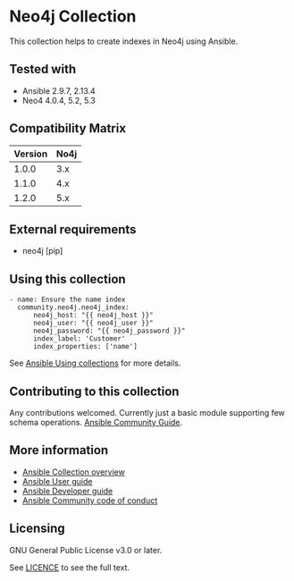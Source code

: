 # Neo4j Collection
This collection helps to create indexes in Neo4j using Ansible.

## Tested with

- Ansible 2.9.7, 2.13.4
- Neo4 4.0.4, 5.2, 5.3

## Compatibility Matrix

| Version | No4j |
|---------|------|
| 1.0.0   | 3.x  |
| 1.1.0   | 4.x  |
| 1.2.0   | 5.x  |

## External requirements

- neo4j [pip]

## Using this collection

    - name: Ensure the name index
      community.neo4j.neo4j_index:
          neo4j_host: "{{ neo4j_host }}"
          neo4j_user: "{{ neo4j_user }}"
          neo4j_password: "{{ neo4j_password }}"
          index_label: 'Customer'
          index_properties: ['name']

See [Ansible Using collections](https://docs.ansible.com/ansible/latest/user_guide/collections_using.html) for more details.

## Contributing to this collection

Any contributions welcomed. Currently just a basic module supporting few schema operations.
[Ansible Community Guide](https://docs.ansible.com/ansible/latest/community/index.html).

## More information

<!-- List out where the user can find additional information, such as working group meeting times, slack/IRC channels, or documentation for the product this collection automates. At a minimum, link to: -->

- [Ansible Collection overview](https://github.com/ansible-collections/overview)
- [Ansible User guide](https://docs.ansible.com/ansible/latest/user_guide/index.html)
- [Ansible Developer guide](https://docs.ansible.com/ansible/latest/dev_guide/index.html)
- [Ansible Community code of conduct](https://docs.ansible.com/ansible/latest/community/code_of_conduct.html)

## Licensing

GNU General Public License v3.0 or later.

See [LICENCE](https://www.gnu.org/licenses/gpl-3.0.txt) to see the full text.

